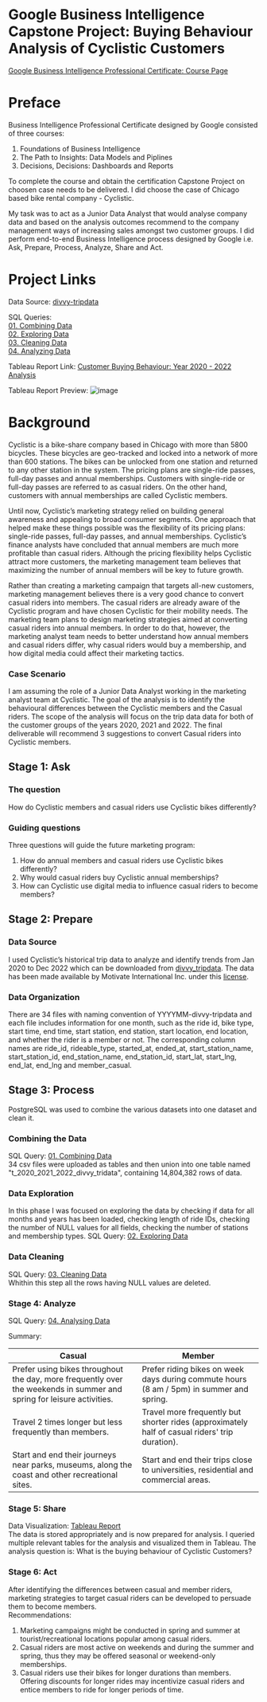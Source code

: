 # Google Business Intelligence Capstone Project: Buying Behaviour Analysis of Cyclistic Customers

[Google Business Intelligence Professional Certificate: Course Page](https://www.coursera.org/professional-certificates/google-business-intelligence)

# Preface

Business Intelligence Professional Certificate designed by Google consisted of three courses:

  1. Foundations of Business Intelligence
  2. The Path to Insights: Data Models and Piplines
  3. Decisions, Decisions: Dashboards and Reports

To complete the course and obtain the certification Capstone Project on choosen case needs to be delivered. I did choose the case of Chicago based bike rental company - Cyclistic. 

My task was to act as a Junior Data Analyst that would analyse company data and based on the analysis outcomes recommend to the company management ways of increasing sales amongst two customer groups. I did perform end-to-end Business Intelligence process designed by Google i.e. Ask, Prepare, Process, Analyze, Share and Act.

# Project Links

Data Source: [divvy-tripdata](https://divvy-tripdata.s3.amazonaws.com/index.html)

SQL Queries:  
[01. Combining Data](https://github.com/LiwiaWagner/Google-Business-Intelligence-Capstone-Project-Cyclistic/blob/main/01.%20Combining%20Data.sql)  
[02. Exploring Data](https://github.com/LiwiaWagner/Google-Business-Intelligence-Capstone-Project-Cyclistic/blob/main/02.%20Exploring%20Data.sql)  
[03. Cleaning Data](https://github.com/LiwiaWagner/Google-Business-Intelligence-Capstone-Project-Cyclistic/blob/main/03.%20Cleaning%20Data.sql)  
[04. Analyzing Data](https://github.com/LiwiaWagner/Google-Business-Intelligence-Capstone-Project-Cyclistic/blob/main/04.%20Analyzing%20Data.sql)  

Tableau Report Link: [Customer Buying Behaviour: Year 2020 - 2022 Analysis](https://public.tableau.com/app/profile/liwia2886/viz/CyclisticCustomerBuyingBehaviourAnalysisGoogleBICertificationCapstoneProject/Dashboard)

Tableau Report Preview:
![image](https://github.com/LiwiaWagner/Google-Business-Intelligence-Capstone-Project-Cyclistic/assets/66546424/0b08ef5c-8400-416c-b113-d3180583bfab)

# Background

Cyclistic is a bike-share company based in Chicago with more than 5800 bicycles. These bicycles are geo-tracked and locked into a network of more than 600 stations. The bikes can be unlocked from one station and returned to any other station in the system. The pricing plans are single-ride passes, full-day passes and annual memberships. Customers with single-ride or full-day passes are referred to as casual riders. On the other hand, customers with annual memberships are called Cyclistic members.

Until now, Cyclistic’s marketing strategy relied on building general awareness and appealing to broad consumer segments. One approach that helped make these things possible was the flexibility of its pricing plans: single-ride passes, full-day passes, and annual memberships. Cyclistic’s finance analysts have concluded that annual members are much more profitable than casual riders. Although the pricing flexibility helps Cyclistic attract more customers, the marketing management team believes that maximizing the number of annual members will be key to future growth. 

Rather than creating a marketing campaign that targets all-new customers, marketing management believes there is a very good chance to convert casual riders into members. The casual riders are already aware of the Cyclistic program and have chosen Cyclistic for their mobility needs. The marketing team plans to design marketing strategies aimed at converting casual riders into annual members. In order to do that, however, the marketing analyst team needs to better understand how annual members and casual riders differ, why casual riders would buy a membership, and how digital media could affect their marketing tactics. 

### Case Scenario

I am assuming the role of a Junior Data Analyst working in the marketing analyst team at Cyclistic. The goal of the analysis is to identify the behavioural differences between the Cyclistic members and the Casual riders. The scope of the analysis will focus on the trip data data for both of the customer groups of the years 2020, 2021 and 2022. The final deliverable will recommend 3 suggestions to convert Casual riders into Cyclistic members.

## Stage 1: Ask
### The question
How do Cyclistic members and casual riders use Cyclistic bikes differently?
### Guiding questions
Three questions will guide the future marketing program:  
1. How do annual members and casual riders use Cyclistic bikes differently?  
2. Why would casual riders buy Cyclistic annual memberships?  
3. How can Cyclistic use digital media to influence casual riders to become members?

## Stage 2: Prepare
### Data Source
I used Cyclistic’s historical trip data to analyze and identify trends from Jan 2020 to Dec 2022 which can be downloaded from [divvy_tripdata](https://divvy-tripdata.s3.amazonaws.com/index.html). The data has been made available by Motivate International Inc. under this [license](https://www.divvybikes.com/data-license-agreement).  

### Data Organization
There are 34 files with naming convention of YYYYMM-divvy-tripdata and each file includes information for one month, such as the ride id, bike type, start time, end time, start station, end station, start location, end location, and whether the rider is a member or not. The corresponding column names are ride_id, rideable_type, started_at, ended_at, start_station_name, start_station_id, end_station_name, end_station_id, start_lat, start_lng, end_lat, end_lng and member_casual.

## Stage 3: Process
PostgreSQL was used to combine the various datasets into one dataset and clean it.    

### Combining the Data
SQL Query: [01. Combining Data](https://github.com/LiwiaWagner/Google-Business-Intelligence-Capstone-Project-Cyclistic/blob/main/01.%20Combining%20Data.sql)  
34 csv files were uploaded as tables and then union into one table named "t_2020_2021_2022_divvy_tridata", containing 14,804,382 rows of data.

### Data Exploration
In this phase I was focused on exploring the data by checking if data for all months and years has been loaded, checking length of ride IDs, checking the number of NULL values for all fields, checking the number of stations and membership types.
SQL Query: [02. Exploring Data](https://github.com/LiwiaWagner/Google-Business-Intelligence-Capstone-Project-Cyclistic/blob/main/02.%20Exploring%20Data.sql)  

### Data Cleaning
SQL Query: [03. Cleaning Data](https://github.com/LiwiaWagner/Google-Business-Intelligence-Capstone-Project-Cyclistic/blob/main/03.%20Cleaning%20Data.sql)  
Whithin this step all the rows having NULL values are deleted.
  
### Stage 4: Analyze
SQL Query: [04. Analysing Data](https://github.com/LiwiaWagner/Google-Business-Intelligence-Capstone-Project-Cyclistic/blob/main/04.%20Analyzing%20Data.sql)  

Summary:
  
|Casual|Member|
|------|------|
|Prefer using bikes throughout the day, more frequently over the weekends in summer and spring for leisure activities.|Prefer riding bikes on week days during commute hours (8 am / 5pm) in summer and spring.|
|Travel 2 times longer but less frequently than members.|Travel more frequently but shorter rides (approximately half of casual riders' trip duration).|
|Start and end their journeys near parks, museums, along the coast and other recreational sites.|Start and end their trips close to universities, residential and commercial areas.| 

### Stage 5: Share
Data Visualization: [Tableau Report](https://public.tableau.com/app/profile/liwia2886/viz/CyclisticCustomerBuyingBehaviourAnalysisGoogleBICertificationCapstoneProject/Dashboard)  
The data is stored appropriately and is now prepared for analysis. I queried multiple relevant tables for the analysis and visualized them in Tableau. The analysis question is: What is the buying behaviour of Cyclistic Customers?  

### Stage 6: Act
After identifying the differences between casual and member riders, marketing strategies to target casual riders can be developed to persuade them to become members.  
Recommendations:  
1. Marketing campaigns might be conducted in spring and summer at tourist/recreational locations popular among casual riders.
2. Casual riders are most active on weekends and during the summer and spring, thus they may be offered seasonal or weekend-only memberships.
3. Casual riders use their bikes for longer durations than members. Offering discounts for longer rides may incentivize casual riders and entice members to ride for longer periods of time.



